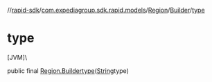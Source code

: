 //[rapid-sdk](../../../../index.md)/[com.expediagroup.sdk.rapid.models](../../index.md)/[Region](../index.md)/[Builder](index.md)/[type](type.md)

# type

[JVM]\

public final [Region.Builder](index.md)[type](type.md)([String](https://docs.oracle.com/javase/8/docs/api/java/lang/String.html)type)
